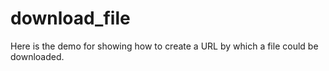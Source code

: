# download_file
Here is the demo for showing how to create a URL by which a file could be downloaded.
